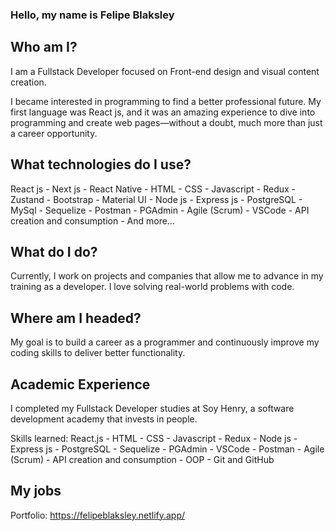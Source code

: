 ### Hello, my name is Felipe Blaksley

## Who am I?
I am a Fullstack Developer focused on Front-end design and visual content creation.

I became interested in programming to find a better professional future. My first language was React js, and it was an amazing experience to dive into programming and create web pages—without a doubt, much more than just a career opportunity.

## What technologies do I use?
React js - Next js - React Native - HTML - CSS - Javascript - Redux - Zustand - Bootstrap - Material UI - Node js - Express js - PostgreSQL - MySql - Sequelize - Postman - PGAdmin - Agile (Scrum) - VSCode - API creation and consumption - And more...

## What do I do?
Currently, I work on projects and companies that allow me to advance in my training as a developer. I love solving real-world problems with code.

## Where am I headed?
My goal is to build a career as a programmer and continuously improve my coding skills to deliver better functionality.

## Academic Experience
I completed my Fullstack Developer studies at Soy Henry, a software development academy that invests in people.

Skills learned:
React.js - HTML - CSS - Javascript - Redux - Node js - Express js - PostgreSQL - Sequelize - PGAdmin - VSCode - Postman - Agile (Scrum) - API creation and consumption - OOP - Git and GitHub

## My jobs
Portfolio: https://felipeblaksley.netlify.app/

<!--
**Molli1992/Molli1992** is a ✨ _special_ ✨ repository because its `README.md` (this file) appears on your GitHub profile.

Here are some ideas to get you started:

- 🔭 I’m currently working on ...
- 🌱 I’m currently learning ...
- 👯 I’m looking to collaborate on ...
- 🤔 I’m looking for help with ...
- 💬 Ask me about ...
- 📫 How to reach me: ...
- 😄 Pronouns: ...
- ⚡ Fun fact: ...
-->
